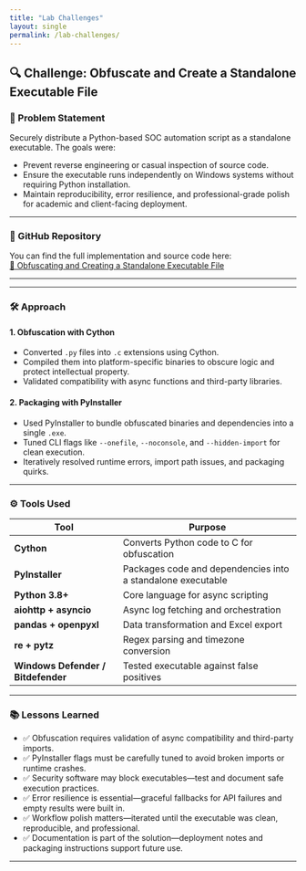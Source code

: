 ```yaml
---
title: "Lab Challenges"
layout: single
permalink: /lab-challenges/
---
```



## 🔍 Challenge: Obfuscate and Create a Standalone Executable File

### 🧩 Problem Statement
Securely distribute a Python-based SOC automation script as a standalone executable. The goals were:
- Prevent reverse engineering or casual inspection of source code.
- Ensure the executable runs independently on Windows systems without requiring Python installation.
- Maintain reproducibility, error resilience, and professional-grade polish for academic and client-facing deployment.

- ---

### 🔗 GitHub Repository

You can find the full implementation and source code here:  
[🔐 Obfuscating and Creating a Standalone Executable File](https://github.com/KipkosgeiSang22/obfuscating-and-creating-stanadalone-executable-file.git)

---

---

### 🛠️ Approach

#### 1. Obfuscation with Cython
- Converted `.py` files into `.c` extensions using Cython.
- Compiled them into platform-specific binaries to obscure logic and protect intellectual property.
- Validated compatibility with async functions and third-party libraries.

#### 2. Packaging with PyInstaller
- Used PyInstaller to bundle obfuscated binaries and dependencies into a single `.exe`.
- Tuned CLI flags like `--onefile`, `--noconsole`, and `--hidden-import` for clean execution.
- Iteratively resolved runtime errors, import path issues, and packaging quirks.

---

### ⚙️ Tools Used

| Tool         | Purpose                                                  |
|--------------|----------------------------------------------------------|
| **Cython**   | Converts Python code to C for obfuscation                |
| **PyInstaller** | Packages code and dependencies into a standalone executable |
| **Python 3.8+** | Core language for async scripting                     |
| **aiohttp + asyncio** | Async log fetching and orchestration           |
| **pandas + openpyxl** | Data transformation and Excel export           |
| **re + pytz** | Regex parsing and timezone conversion                   |
| **Windows Defender / Bitdefender** | Tested executable against false positives |

---

### 📚 Lessons Learned

- ✅ Obfuscation requires validation of async compatibility and third-party imports.
- ✅ PyInstaller flags must be carefully tuned to avoid broken imports or runtime crashes.
- ✅ Security software may block executables—test and document safe execution practices.
- ✅ Error resilience is essential—graceful fallbacks for API failures and empty results were built in.
- ✅ Workflow polish matters—iterated until the executable was clean, reproducible, and professional.
- ✅ Documentation is part of the solution—deployment notes and packaging instructions support future use.

---


